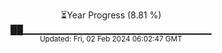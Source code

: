 <p align="center">
⏳Year Progress (8.81 %)<br>
██▁▁▁▁▁▁▁▁▁▁▁▁▁▁▁▁▁▁▁▁▁▁▁▁▁▁▁▁ <br>
<sub>Updated: Fri, 02 Feb 2024 06:02:47 GMT</sub>
</p>

